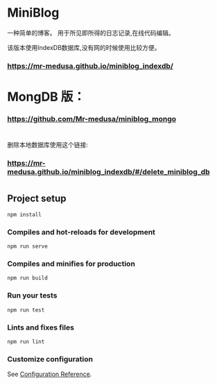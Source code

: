 # MiniBlog

一种简单的博客。 用于所见即所得的日志记录,在线代码编辑。

该版本使用IndexDB数据库,没有网的时候使用比较方便。

### https://mr-medusa.github.io/miniblog_indexdb/
    
# MongDB 版：

### https://github.com/Mr-medusa/miniblog_mongo

#    

删除本地数据库使用这个链接:

### https://mr-medusa.github.io/miniblog_indexdb/#/delete_miniblog_db

#    
#    
#    

## Project setup
```
npm install
```

### Compiles and hot-reloads for development
```
npm run serve
```

### Compiles and minifies for production
```
npm run build
```

### Run your tests
```
npm run test
```

### Lints and fixes files
```
npm run lint
```

### Customize configuration
See [Configuration Reference](https://cli.vuejs.org/config/).
